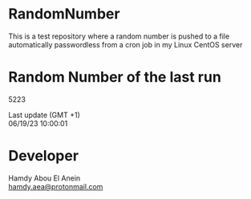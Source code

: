 # RandomNumber    
This is a test repository where a random number is pushed to a file automatically passwordless from a cron job in my Linux CentOS server    
# Random Number of the last run   
5223
      
Last update (GMT +1)    
06/19/23 10:00:01
# Developer    
Hamdy Abou El Anein   
hamdy.aea@protonmail.com
